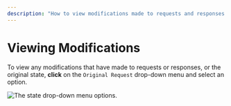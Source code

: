 ```yaml
---
description: "How to view modifications made to requests and responses in Caido's Search interface using the Original Request dropdown menu."
---
```


# Viewing Modifications

To view any modifications that have made to requests or responses, or the original state, **click** on the `Original Request` drop-down menu and select an option.

<img alt="The state drop-down menu options." src="/_images/search_modifications.png" center>
